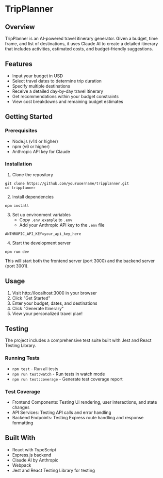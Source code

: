 # TripPlanner

## Overview
TripPlanner is an AI-powered travel itinerary generator. Given a budget, time frame, and list of destinations, it uses Claude AI to create a detailed itinerary that includes activities, estimated costs, and budget-friendly suggestions.

## Features
- Input your budget in USD
- Select travel dates to determine trip duration
- Specify multiple destinations
- Receive a detailed day-by-day travel itinerary
- Get recommendations within your budget constraints
- View cost breakdowns and remaining budget estimates

## Getting Started

### Prerequisites
- Node.js (v14 or higher)
- npm (v6 or higher)
- Anthropic API key for Claude

### Installation

1. Clone the repository
```
git clone https://github.com/yourusername/tripplanner.git
cd tripplanner
```

2. Install dependencies
```
npm install
```

3. Set up environment variables
   - Copy `.env.example` to `.env`
   - Add your Anthropic API key to the `.env` file

```
ANTHROPIC_API_KEY=your_api_key_here
```

4. Start the development server
```
npm run dev
```

This will start both the frontend server (port 3000) and the backend server (port 3001).

## Usage
1. Visit http://localhost:3000 in your browser
2. Click "Get Started"
3. Enter your budget, dates, and destinations
4. Click "Generate Itinerary"
5. View your personalized travel plan!

## Testing
The project includes a comprehensive test suite built with Jest and React Testing Library.

### Running Tests
- `npm test` - Run all tests
- `npm run test:watch` - Run tests in watch mode
- `npm run test:coverage` - Generate test coverage report

### Test Coverage
- Frontend Components: Testing UI rendering, user interactions, and state changes
- API Services: Testing API calls and error handling
- Backend Endpoints: Testing Express route handling and response formatting

## Built With
- React with TypeScript
- Express.js backend
- Claude AI by Anthropic
- Webpack
- Jest and React Testing Library for testing

